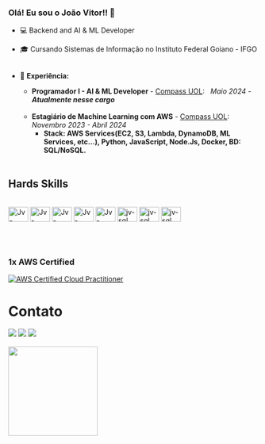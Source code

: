 ### Olá! Eu sou o João Vitor!! 👋

- 💻 Backend and AI & ML Developer 
- 🎓 Cursando Sistemas de Informação no Instituto Federal Goiano - IFGO
  <br><br>
- 💼 **Experiência:**
  
  - **Programador I - AI & ML Developer** - <a href="https://compass.uol">Compass UOL</a>:&nbsp;&nbsp; _Maio 2024 - **Atualmente nesse cargo**_
  <br><br>
  - **Estagiário de Machine Learning com AWS** - <a href="https://compass.uol">Compass UOL</a>:&nbsp;&nbsp; _Novembro 2023 - Abril 2024_
      - **Stack: AWS Services(EC2, S3, Lambda, DynamoDB, ML Services, etc...), Python, JavaScript, Node.Js, Docker, BD: SQL/NoSQL.**


  <br>
 ## Hards Skills
<div style="display: inline_block"><br>
  
          
  <img align="center" alt="Jv-csharp" height="30" width="40" src="https://cdn.jsdelivr.net/gh/devicons/devicon/icons/csharp/csharp-original.svg">
  
  <img align="center" alt="Jv-dotnet" height="30" width="40" src="https://cdn.jsdelivr.net/gh/devicons/devicon/icons/dotnetcore/dotnetcore-original.svg">
  <img align="center" alt="Jv-Java" height="30" width="40" src="https://cdn.jsdelivr.net/gh/devicons/devicon/icons/java/java-original-wordmark.svg">
  <img align="center" alt="Jv-spring" height="30" width="40" src="https://cdn.jsdelivr.net/gh/devicons/devicon/icons/spring/spring-original.svg">
  
  <img align="center" alt="Jv-spring" height="30" width="40" src="https://cdn.jsdelivr.net/gh/devicons/devicon/icons/docker/docker-plain-wordmark.svg" />


  <img align="center" alt="jv-sql" height="30" width="40" src="https://cdn.jsdelivr.net/gh/devicons/devicon/icons/amazonwebservices/amazonwebservices-plain-wordmark.svg">
  <img align="center" alt="jv-sql" height="30" width="40" src="https://cdn.jsdelivr.net/gh/devicons/devicon/icons/mysql/mysql-original-wordmark.svg">
  
  <img align="center" alt="jv-sql" height="30" width="40" src="https://cdn.jsdelivr.net/gh/devicons/devicon@latest/icons/microsoftsqlserver/microsoftsqlserver-plain-wordmark.svg">


</div>


<br><br>
### 1x AWS Certified

  
[![AWS Certified Cloud Practitioner](https://images.credly.com/size/130x130/images/00634f82-b07f-4bbd-a6bb-53de397fc3a6/image.png)](https://www.credly.com/badges/cc7f19b4-2576-4c41-ab01-c2f92cae0c58/ "AWS Certified Cloud Practitioner")


 # Contato
<div>
  <a href="https://instagram.com/jviitorsoares" target="_blank"><img src="https://img.shields.io/badge/-Instagram-%23E4405F?style=for-the-badge&logo=instagram&logoColor=white" target="_blank"></a>
</a> 
  <a href = "mailto:jvfs12th@gmail.com"><img src="https://img.shields.io/badge/-Gmail-%23333?style=for-the-badge&logo=gmail&logoColor=white" target="_blank"></a>
  <a href="https://www.linkedin.com/in/jo%C3%A3o-vitor-farias-soares-216870238/" target="_blank"><img src="https://img.shields.io/badge/-LinkedIn-%230077B5?style=for-the-badge&logo=linkedin&logoColor=white" target="_blank"></a> 
  
</div>
<br>

 <div>
  <a href="https://github.com/joaov12">

  <img height="180em" src="https://github-readme-stats.vercel.app/api/top-langs/?username=joaov12&layout=compact&langs_count=7&theme=dracula"/>
</div>
